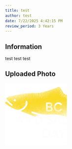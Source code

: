 ```yaml
---
title: test
author: test
date: 7/22/2025 4:42:15 PM
review_period: 3 Years
---
```


## Information
test test test

## Uploaded Photo
![Photo](test_test.jpg)

